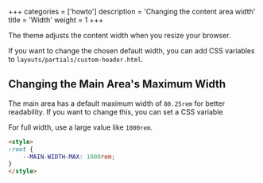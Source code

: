 +++
categories = ['howto']
description = 'Changing the content area width'
title = 'Width'
weight = 1
+++

The theme adjusts the content width when you resize your browser.

If you want to change the chosen default width, you can add CSS variables to `layouts/partials/custom-header.html`.

## Changing the Main Area's Maximum Width

The main area has a default maximum width of `80.25rem` for better readability. If you want to change this, you can set a CSS variable

For full width, use a large value like `1000rem`.

````html {title="layouts/partials/custom-header.html"}
<style>
:root {
    --MAIN-WIDTH-MAX: 1000rem;
}
</style>
````
